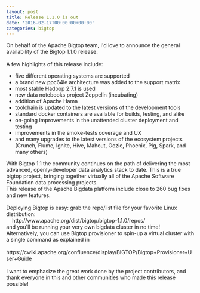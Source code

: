 ```yaml
---
layout: post
title: Release 1.1.0 is out
date: '2016-02-17T00:00:00+00:00'
categories: bigtop
---
```

On behalf of the Apache Bigtop team, I'd love to announce the general availability of the Bigtop 1.1.0 release.<br /><br />A few highlights of this release include:<br /> 
  <ul> 
    <li>five different operating systems are supported</li> 
    <li>a brand new ppc64le architecture was added to the support matrix</li> 
    <li>most stable Hadoop 2.7.1 is used</li> 
    <li>new data notebooks project Zeppelin (incubating)</li> 
    <li>addition of Apache Hama</li> 
    <li>toolchain is updated to the latest versions of the development tools</li> 
    <li>standard docker containers are available for builds, testing, and alike</li> 
    <li>on-going improvements in the unattended cluster deployment and testing</li> 
    <li>improvements in the smoke-tests coverage and UX</li> 
    <li>and many upgrades to the latest versions of the ecosystem projects<br />(Crunch, Flume, Ignite, Hive, Mahout, Oozie, Phoenix, Pig, Spark, and many others)<br /></li> 
  </ul>With Bigtop 1.1 the community continues on the path of delivering the most advanced, openly-developer data analytics stack to date. This is a true bigtop project, bringing together virtually all of the Apache Software Foundation data processing projects.<br />This release of the Apache Bigdata platform include close to 260 bug fixes and new features.<br /><br />Deploying Bigtop is easy: grab the repo/list file for your favorite Linux distribution:<br />&nbsp;&nbsp;&nbsp; http://www.apache.org/dist/bigtop/bigtop-1.1.0/repos/<br />and you'll be running your very own bigdata cluster in no time!<br />Alternatively, you can use Bigtop provisioner to spin-up a virtual cluster with a single command as explained in<br />&nbsp;&nbsp; https://cwiki.apache.org/confluence/display/BIGTOP/Bigtop+Provisioner+User+Guide<br /><br />I want to emphasize the great work done by the project contributors, and thank everyone in this and other communities who made this release possible!<br /><br />

